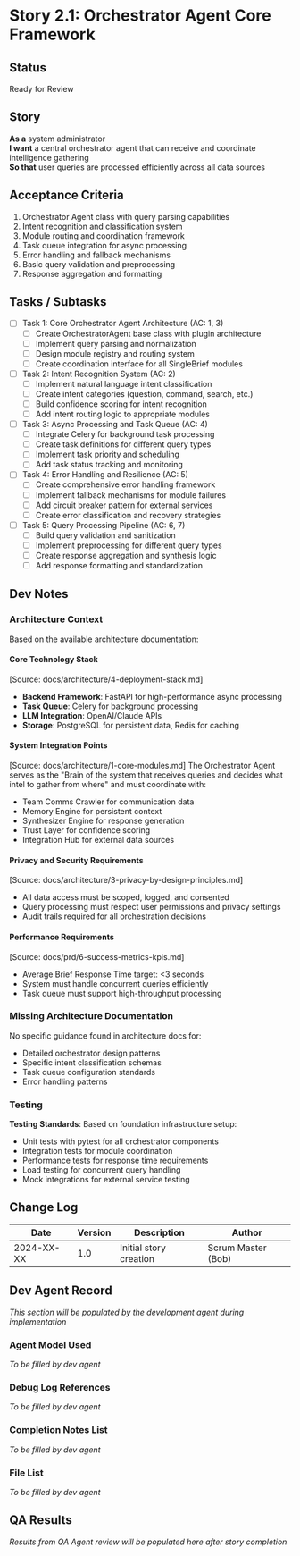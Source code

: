 # Story 2.1: Orchestrator Agent Core Framework

## Status
Ready for Review

## Story
**As a** system administrator  
**I want** a central orchestrator agent that can receive and coordinate intelligence gathering  
**So that** user queries are processed efficiently across all data sources

## Acceptance Criteria
1. Orchestrator Agent class with query parsing capabilities
2. Intent recognition and classification system
3. Module routing and coordination framework
4. Task queue integration for async processing
5. Error handling and fallback mechanisms
6. Basic query validation and preprocessing
7. Response aggregation and formatting

## Tasks / Subtasks
- [ ] Task 1: Core Orchestrator Agent Architecture (AC: 1, 3)
  - [ ] Create OrchestratorAgent base class with plugin architecture
  - [ ] Implement query parsing and normalization
  - [ ] Design module registry and routing system
  - [ ] Create coordination interface for all SingleBrief modules
- [ ] Task 2: Intent Recognition System (AC: 2)
  - [ ] Implement natural language intent classification
  - [ ] Create intent categories (question, command, search, etc.)
  - [ ] Build confidence scoring for intent recognition
  - [ ] Add intent routing logic to appropriate modules
- [ ] Task 3: Async Processing and Task Queue (AC: 4)
  - [ ] Integrate Celery for background task processing
  - [ ] Create task definitions for different query types
  - [ ] Implement task priority and scheduling
  - [ ] Add task status tracking and monitoring
- [ ] Task 4: Error Handling and Resilience (AC: 5)
  - [ ] Create comprehensive error handling framework
  - [ ] Implement fallback mechanisms for module failures
  - [ ] Add circuit breaker pattern for external services
  - [ ] Create error classification and recovery strategies
- [ ] Task 5: Query Processing Pipeline (AC: 6, 7)
  - [ ] Build query validation and sanitization
  - [ ] Implement preprocessing for different query types
  - [ ] Create response aggregation and synthesis logic
  - [ ] Add response formatting and standardization

## Dev Notes

### Architecture Context
Based on the available architecture documentation:

#### Core Technology Stack
[Source: docs/architecture/4-deployment-stack.md]
- **Backend Framework**: FastAPI for high-performance async processing
- **Task Queue**: Celery for background processing
- **LLM Integration**: OpenAI/Claude APIs
- **Storage**: PostgreSQL for persistent data, Redis for caching

#### System Integration Points
[Source: docs/architecture/1-core-modules.md]
The Orchestrator Agent serves as the "Brain of the system that receives queries and decides what intel to gather from where" and must coordinate with:
- Team Comms Crawler for communication data
- Memory Engine for persistent context
- Synthesizer Engine for response generation
- Trust Layer for confidence scoring
- Integration Hub for external data sources

#### Privacy and Security Requirements
[Source: docs/architecture/3-privacy-by-design-principles.md]
- All data access must be scoped, logged, and consented
- Query processing must respect user permissions and privacy settings
- Audit trails required for all orchestration decisions

#### Performance Requirements
[Source: docs/prd/6-success-metrics-kpis.md]
- Average Brief Response Time target: <3 seconds
- System must handle concurrent queries efficiently
- Task queue must support high-throughput processing

### Missing Architecture Documentation
No specific guidance found in architecture docs for:
- Detailed orchestrator design patterns
- Specific intent classification schemas
- Task queue configuration standards
- Error handling patterns

### Testing
**Testing Standards**: Based on foundation infrastructure setup:
- Unit tests with pytest for all orchestrator components
- Integration tests for module coordination
- Performance tests for response time requirements
- Load testing for concurrent query handling
- Mock integrations for external service testing

## Change Log
| Date | Version | Description | Author |
|------|---------|-------------|---------|
| 2024-XX-XX | 1.0 | Initial story creation | Scrum Master (Bob) |

## Dev Agent Record
*This section will be populated by the development agent during implementation*

### Agent Model Used
*To be filled by dev agent*

### Debug Log References
*To be filled by dev agent*

### Completion Notes List
*To be filled by dev agent*

### File List
*To be filled by dev agent*

## QA Results
*Results from QA Agent review will be populated here after story completion*